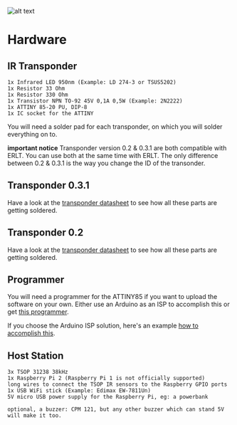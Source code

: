 ![alt text](http://www.easyracelaptimer.com/wp-content/uploads/2016/01/easy_race_lap_timer_logo-1.png "EasyRaceLapTimer")

# Hardware

## IR Transponder

    1x Infrared LED 950nm (Example: LD 274-3 or TSUS5202)
    1x Resistor 33 Ohm
    1x Resistor 330 Ohm
    1x Transistor NPN TO-92 45V 0,1A 0,5W (Example: 2N2222)
    1x ATTINY 85-20 PU, DIP-8
    1x IC socket for the ATTINY

You will need a solder pad for each transponder, on which you will solder everything on to.

**important notice**
Transponder version 0.2 & 0.3.1 are both compatible with ERLT. You can use both at the same time with ERLT. The only difference between 0.2 & 0.3.1 is the way you change the ID of the transonder.

## Transponder 0.3.1
Have a look at the [transponder datasheet](/datasheets/easy_race_lap_timer_transponder_attiny85_rev3_schematic) to see how all these parts are getting soldered.

## Transponder 0.2
Have a look at the [transponder datasheet](/datasheets/easy_race_lap_timer_transponder_attiny85_schematic.png) to see how all these parts are getting soldered.

## Programmer

You will need a programmer for the ATTINY85 if you want to upload the software on your own. Either use an Arduino as an ISP to accomplish this or get [this programmer](https://www.sparkfun.com/products/11801).

If you choose the Arduino ISP solution, here's an example [how to accomplish this](http://highlowtech.org/?p=1695).

## Host Station

    3x TSOP 31238 38kHz
    1x Raspberry Pi 2 (Raspberry Pi 1 is not officially supported)
    long wires to connect the TSOP IR sensors to the Raspberry GPIO ports
    1x USB WiFi stick (Example: Edimax EW-7811Un)
    5V micro USB power supply for the Raspberry Pi, eg: a powerbank

    optional, a buzzer: CPM 121, but any other buzzer which can stand 5V will make it too.
